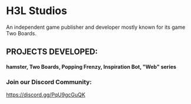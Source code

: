 # H3L Studios

An independent game publisher and developer mostly known for its game Two Boards.

## PROJECTS DEVELOPED:
#### hamster, Two Boards, Popping Frenzy, Inspiration Bot, "Web" series

### Join our Discord Community:
https://discord.gg/PqU9gcGuQK
